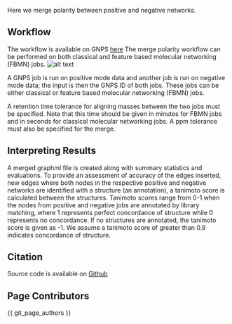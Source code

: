 Here we merge polarity between positive and negative networks. 

## Workflow
The workflow is available on GNPS [here](https://gnps.ucsd.edu/ProteoSAFe/index.jsp?params=%7B%22workflow%22:%22MERGE_NETWORKS_POLARITY%22%7D)
The merge polarity workflow can be performed on both classical and feature based molecular networking (FBMN) jobs. 
![alt text](https://github.com/docs/img/MergeNetworkPolarity_image.png)

A GNPS job is run on positive mode data and another job is run on negative mode data; the input is then the GNPS ID of both jobs. These jobs can be either classical or feature based molecular networking (FBMN) jobs. 

A retention time tolerance for aligning masses between the two jobs must be specified. Note that this time should be given in minutes for FBMN jobs and in seconds for classical molecular networking jobs. A ppm tolerance must also be specified for the merge.  

## Interpreting Results

A merged graphml file is created along with summary statistics and evaluations. To provide an assessment of accuracy of the edges inserted, new edges where both nodes in the respective positive and negative networks are identified with a structure (an annotation), a tanimoto score is calculated between the structures. Tanimoto scores range from 0-1 when the nodes from positive and negative jobs are annotated by library matching, where 1 represents perfect concordance of structure while 0 represents no concordance. If no structures are annotated, the tanimoto score is given as -1. We assume a tanimoto score of greater than 0.9 indicates concordance of structure. 

## Citation

Source code is available on [Github](https://github.com/mwang87/MergePolarity)

## Page Contributors

{{ git_page_authors }}
